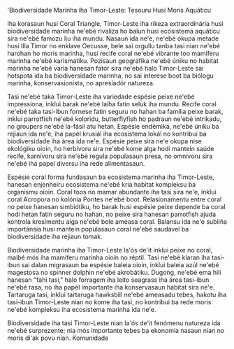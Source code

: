 'Biodiversidade Marinha iha Timor-Leste: Tesouru Husi Moris Aquáticu

Iha korasaun husi Coral Triangle, Timor-Leste iha rikeza extraordinária husi biodiversidade marinha ne'ebé rivaliza ho balun husi ecosistema aquáticu sira ne'ebé famozu liu iha mundu. Nasaun ida ne'e, ne'ebé okupa metade husi Illa Timor no enklave Oecusse, bele sai orgullu tanba tasi nian ne'ebé harohan ho moris marinha, husi recife coral ne'ebé vibrante too mamíferu marinha ne'ebé karismatiku. Pozisaun geográfika ne'ebé úniku no habitat marinha ne'ebé varia hanesan fator sira ne'ebé halo Timor-Leste sai hotspota ida ba biodiversidade marinha, no sai interese boot ba biólogu marinha, konservasionista, no apresiadór natureza.

Tasi ne'ebé taka Timor-Leste iha variedade espésie peixe ne'ebé impressiona, inklui barak ne'ebé laiha fatin seluk iha mundu. Recife coral ne'ebé taka tasi-ibun fornese fatin seguru no hahan ba família peixe barak, inklui parrotfish ne'ebé koloridu, butterflyfish ho padraun ne'ebé intrikadu, no groupers ne'ebé la-fásil atu hetan. Espésie endémika, ne'ebé úniku ba rejiaun ida ne'e, iha papél krusiál iha ecosistema lokál no kontribui ba biodiversidade iha área ida ne'e. Espésie peixe sira ne'e okupa nise ekológiku oioin, ho herbívoru sira ne'ebé kome alga hodi mantein saúde recife, karnívoru sira ne'ebé regula populasaun presa, no omnívoru sira ne'ebé iha papel diversu iha rede alimentasaun.

Espésie coral forma fundasaun ba ecosistema marinha iha Timor-Leste, hanesan enjenheiru ecosistema ne'ebé kria habitat kompleksu ba organismu oioin. Coral toos no mamar abundante iha tasi sira ne'e, inklui coral Acropora no kolónia Porites ne'ebé boot. Relasionamentu entre coral no peixe hanesan simbiótiku, ho barak husi espésie peixe depende ba coral hodi hetan fatin seguru no hahan, no peixe sira hanesan parrotfish ajuda kontrola kresimentu alga ne'ebé bele ameasa coral. Balansu ida ne'e subliña importánsia husi mantein populasaun coral ne'ebé saudável ba biodiversidade iha rejiaun tomak.

Biodiversidade marinha iha Timor-Leste la'ós de'it inklui peixe no coral, maibé mós iha mamíferu marinha oioin no réptil. Tasi ne'ebé klaran iha tasi-ibun sai dalan migrasaun ba espésie baleia oioin, inklui baleia azúl ne'ebé magestosa no spinner dolphin ne'ebé akrobátiku. Dugong, ne'ebé ema hili hanesan "fahi tasi," halo forragem iha leito seagrass iha área tasi-ibun ne'ebé rasa, no iha papél importante iha konservasaun habitat sira ne'e. Tartaruga tasi, inklui tartaruga hawksbill ne'ebé ameasadu tebes, hakotu iha tasi-ibun Timor-Leste nian no kome iha tasi, no kontribui ba rede moris ne'ebé kompleksu iha ecosistema marinha ida ne'e.

Biodiversidade iha tasi Timor-Leste nian la'ós de'it fenómenu natureza ida ne'ebé surprezente; nia mós importante tebes ba ekonomia nasaun nian no moris di'ak povu nian. Komunidade
